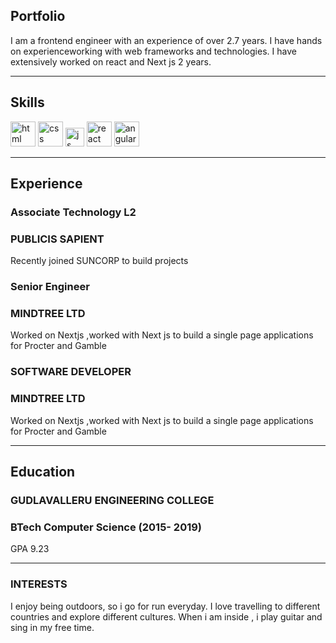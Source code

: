 ## Portfolio

I am a frontend engineer with an experience of over 2.7 years. I have hands on experienceworking with web frameworks and technologies. I have extensively worked on react and Next js 2 years.

---

## Skills

<p align='left'>
  <img src="https://upload.wikimedia.org/wikipedia/commons/thumb/6/61/HTML5_logo_and_wordmark.svg/2048px-HTML5_logo_and_wordmark.svg.png" alt="html" width="40" height="40">
  <img src='https://upload.wikimedia.org/wikipedia/commons/thumb/d/d5/CSS3_logo_and_wordmark.svg/1200px-CSS3_logo_and_wordmark.svg.png' alt="css" width="40" height="40">
  <img src='https://upload.wikimedia.org/wikipedia/commons/6/6a/JavaScript-logo.png' height='30' width='auto' alt="js">
   <img src="https://upload.wikimedia.org/wikipedia/commons/thumb/a/a7/React-icon.svg/1280px-React-icon.svg.png" alt="react" width="auto" height="40"/>
   <img src="https://angular.io/assets/images/logos/angular/angular.svg" alt="angular" width="40" height="40"/>
</p>

---

## Experience

### **Associate Technology L2**
### PUBLICIS SAPIENT

Recently joined SUNCORP to build projects

### **Senior Engineer**
### MINDTREE LTD
 
 Worked on Nextjs ,worked with Next js to build a single page applications for Procter and Gamble

### **SOFTWARE DEVELOPER**
### MINDTREE LTD

Worked on Nextjs ,worked with Next js to build a single page applications for Procter and Gamble

---

## Education

### **GUDLAVALLERU ENGINEERING COLLEGE**
### BTech Computer Science (2015- 2019)
GPA 9.23

---

### INTERESTS

I enjoy being outdoors, so i go for run everyday. I love travelling to different countries and explore different cultures. When i am inside , i play guitar and sing in my free time.

